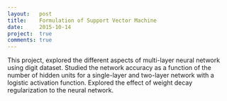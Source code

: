 ```yaml
---
layout:   post
title:    Formulation of Support Vector Machine
date:     2015-10-14
project:  true
comments: true
---
```


This project, explored the different aspects of multi-layer neural network using digit dataset. Studied the network accuracy as a function of the number of hidden units for a single-layer and two-layer network with a logistic activation function. Explored the effect of weight decay regularization to the neural network.